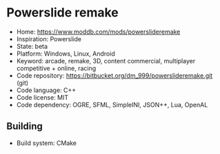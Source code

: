 # Powerslide remake

- Home: https://www.moddb.com/mods/powerslideremake
- Inspiration: Powerslide
- State: beta
- Platform: Windows, Linux, Android
- Keyword: arcade, remake, 3D, content commercial, multiplayer competitive + online, racing
- Code repository: https://bitbucket.org/dm_999/powerslideremake.git (git)
- Code language: C++
- Code license: MIT
- Code dependency: OGRE, SFML, SimpleINI, JSON++, Lua, OpenAL

## Building

- Build system: CMake
